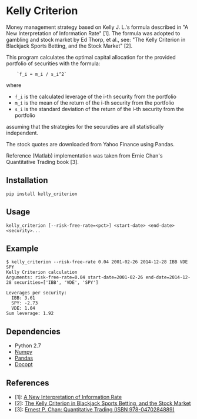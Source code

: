Kelly Criterion
===============
Money management strategy based on Kelly J. L.'s formula described in "A New Interpretation of Information Rate" [1]. 
The formula was adopted to gambling and stock market by Ed Thorp, et al., see:
"The Kelly Criterion in Blackjack Sports Betting, and the Stock Market" [2].

This program calculates the optimal capital allocation for the provided portfolio of securities with the formula:

        `f_i = m_i / s_i^2`

where
  * `f_i` is the calculated leverage of the i-th security from the portfolio
  * `m_i` is the mean of the return of the i-th security from the portfolio
  * `s_i` is the standard deviation of the return of the i-th security from the portfolio

assuming that the strategies for the securuties are all statistically independent.

The stock quotes are downloaded from Yahoo Finance using Pandas.

Reference (Matlab) implementation was taken from Ernie Chan's Quantitative Trading book [3].

Installation
------------
`pip install kelly_criterion`

Usage
-----
`kelly_criterion [--risk-free-rate=<pct>] <start-date> <end-date> <security>...`

Example
-------
```
$ kelly_criterion --risk-free-rate 0.04 2001-02-26 2014-12-28 IBB VDE SPY
Kelly Criterion calculation
Arguments: risk-free-rate=0.04 start-date=2001-02-26 end-date=2014-12-28 securities=['IBB', 'VDE', 'SPY']

Leverages per security:
  IBB: 3.61
  SPY: -2.73
  VDE: 1.04
Sum leverage: 1.92
```

Dependencies
------------
  * Python 2.7
  * [Numpy](http://www.numpy.org/)
  * [Pandas](http://pandas.pydata.org/)
  * [Docopt](http://docopt.org/)

References
----------
  * [1]: [A New Interpretation of Information Rate](http://ieeexplore.ieee.org/stamp/stamp.jsp?reload=true&tp=&arnumber=6771227)
  * [2]: [The Kelly Criterion in Blackjack Sports Betting, and the Stock Market](http://www.edwardothorp.com/sitebuildercontent/sitebuilderfiles/beatthemarket.pdf)
  * [3]: [Ernest P. Chan: Quantitative Trading (ISBN 978-0470284889)](http://www.amazon.com/Quantitative-Trading-Build-Algorithmic-Business/dp/0470284889)
